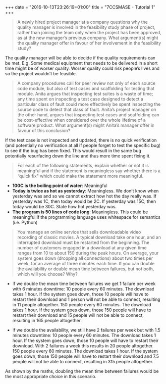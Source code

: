 +++
date = "2016-10-13T23:26:19+01:00"
title = "7CCSMASE - Tutorial 1"
+++

>A newly hired project manager at a company questions why the quality manager is involved in the feasibility study phase of project, rather than joining the team only when the project has been approved, as at the new manager’s previous company. What argument(s) might the quality manager offer in favour of her involvement in the feasibility study?

The quality manager will be able to decide if the quality requirements can be met. E.g. Some medical equipment that needs to be delivered in a short time might be of worser quality. Worser quality could risk people’s lives and so the project wouldn’t be feasible.

>A company procedures call for peer review not only of each source code module, but also of test cases and scaffolding for testing that module. Anita argues that inspecting test suites is a waste of time; any time spent on inspecting a test case designed to detect a particular class of fault could more effectively be spent inspecting the source code to detect that class of fault. Anita’s project manager on the other hand, argues that inspecting test cases and scaffolding can be cost-effective when considered over the whole lifetime of a software product. What argument(s) might Anita’s manager offer in favour of this conclusion?

If the test case is not inspected and updated, there is no quick verification (and potentially no verification at all if people forget to test the specific bug) to see if the bug has been fixed. This would result in the same bug potentially resurfacing down the line and thus more time spent fixing it.

>For each of the following statements, explain whether or not it is meaningful and if the statement is meaningless say whether there is a “quick fix" which could make the statement more meaningful.

 - **100C is the boiling point of water**: Meaningful
 - **Today is twice as hot as yesterday**: Meaningless. We don’t know when yesterday was and so we cannot extract how hot the day really was. If yesterday was 1C, then today would be 2C. If yesterday was 15C, then today would be 30C. State how hot yesterday was.
 - **The program is 50 lines of code long**: Meaningless. This could be meaningful if the programming language uses whitespace for semantics (i.e. Python)

>You manage an online service that sells downloadable video recording of classic movies. A
typical download take one hour, and an interrupted download must be restarted from the
beginning. The number of customers engaged in a download at any given time ranges from
10 to about 150 during the peak hours. On average, your system goes down (dropping all
connections) about two times per week, for an average of three minutes each time. If you
can double the availability or double mean time between failures, but not both, which will
you choose? Why?

- If we double the mean time between failures we get 1 failure per week with 6 minutes downtime:
10 people every 60 minutes. The download takes 1 hour. If the system goes down, those 10 people will have to restart their download and 1 person will not be able to connect, resulting in 11 people altogether.
150 people every 60 minutes. The download takes 1 hour. If the system goes down, those 150 people will have to restart their download and 15 people will not be able to connect, resulting in 165 people altogether.


- If we double the availability, we still have 2 failures per week but with 1.5 minutes downtime:
10 people every 60 minutes. The download takes 1 hour. If the system goes down, those 10 people will have to restart their download. With 2 failures a week this results in 20 people altogether.
150 people every 60 minutes. The download takes 1 hour. If the system goes down, those 150 people will have to restart their download and 7.5 people will not be able to connect, resulting in 315 people altogether.

As shown by the maths, doubling the mean time between failures would be the most appropriate choice in this scenario.
